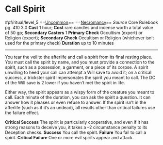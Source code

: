 # Call Spirit
#pf/ritual/level_5
==[Uncommon](../../../Traits/Uncommon.md)== ==[Necromancy](../../../Traits/Necromancy.md)==
*Source* Core Rulebook pg. 410 3.0
**Cast** 1 hour; **Cost** rare candles and incense worth a total value of 50 gp; **Secondary Casters** 1
**Primary Check** Occultism (expert) or Religion (expert); **Secondary Check** Occultism or Religion (whichever isn’t used for the primary check)
**Duration** up to 10 minutes

---
You tear the veil to the afterlife and call a spirit from its final resting place. You must call the spirit by name, and you must provide a connection to the spirit, such as a possession, a garment, or a piece of its corpse. A spirit unwilling to heed your call can attempt a Will save to avoid it; on a critical success, a trickster spirit Impersonates the spirit you meant to call. The DC of the Will save is 2 lower if you haven’t met the spirit in life.

Either way, the spirit appears as a wispy form of the creature you meant to call. Each minute of the duration, you can ask the spirit a question. It can answer how it pleases or even refuse to answer. If the spirit isn’t in the afterlife (such as if it’s an undead), all results other than critical failures use the failure effect.

**Critical Success** The spirit is particularly cooperative, and even if it has strong reasons to deceive you, it takes a –2 circumstance penalty to its Deception checks.
**Success** You call the spirit.
**Failure** You fail to call a spirit.
**Critical Failure** One or more evil spirits appear and attack.